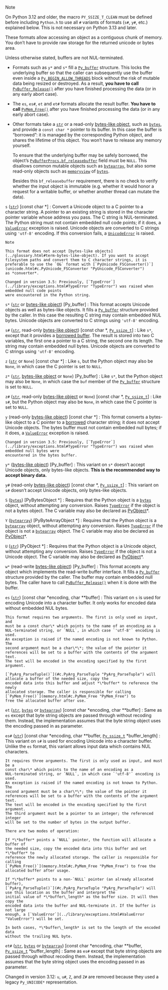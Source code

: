 Note

On Python 3.12 and older, the macro `PY_SSIZE_T_CLEAN` must be
defined before including `Python.h` to use all `#` variants of
formats (`s#`, `y#`, etc.) explained below.
This is not necessary on Python 3.13 and later.

These formats allow accessing an object as a contiguous chunk of memory.
You don’t have to provide raw storage for the returned unicode or bytes
area.

Unless otherwise stated, buffers are not NUL-terminated.

* Formats such as `y*` and `s*` fill a [`Py_buffer`](buffer.html#c.Py_buffer "Py_buffer") structure.
  This locks the underlying buffer so that the caller can subsequently use
  the buffer even inside a [`Py_BEGIN_ALLOW_THREADS`](init.html#c.Py_BEGIN_ALLOW_THREADS "Py_BEGIN_ALLOW_THREADS")
  block without the risk of mutable data being resized or destroyed.
  As a result, **you have to call** [`PyBuffer_Release()`](buffer.html#c.PyBuffer_Release "PyBuffer_Release") after you have
  finished processing the data (or in any early abort case).
* The `es`, `es#`, `et` and `et#` formats allocate the result buffer.
  **You have to call** [`PyMem_Free()`](memory.html#c.PyMem_Free "PyMem_Free") after you have finished
  processing the data (or in any early abort case).
* Other formats take a [`str`](../library/stdtypes.html#str "str") or a read-only [bytes-like object](../glossary.html#term-bytes-like-object),
  such as [`bytes`](../library/stdtypes.html#bytes "bytes"), and provide a `const char *` pointer to
  its buffer.
  In this case the buffer is “borrowed”: it is managed by the corresponding
  Python object, and shares the lifetime of this object.
  You won’t have to release any memory yourself.

  To ensure that the underlying buffer may be safely borrowed, the object’s
  [`PyBufferProcs.bf_releasebuffer`](typeobj.html#c.PyBufferProcs.bf_releasebuffer "PyBufferProcs.bf_releasebuffer") field must be `NULL`.
  This disallows common mutable objects such as [`bytearray`](../library/stdtypes.html#bytearray "bytearray"),
  but also some read-only objects such as [`memoryview`](../library/stdtypes.html#memoryview "memoryview") of
  [`bytes`](../library/stdtypes.html#bytes "bytes").

  Besides this `bf_releasebuffer` requirement, there is no check to verify
  whether the input object is immutable (e.g. whether it would honor a request
  for a writable buffer, or whether another thread can mutate the data).

`s` ([`str`](../library/stdtypes.html#str "str")) [const char \*]
:   Convert a Unicode object to a C pointer to a character string.
    A pointer to an existing string is stored in the character pointer
    variable whose address you pass. The C string is NUL-terminated.
    The Python string must not contain embedded null code points; if it does,
    a [`ValueError`](../library/exceptions.html#ValueError "ValueError") exception is raised. Unicode objects are converted
    to C strings using `'utf-8'` encoding. If this conversion fails, a
    [`UnicodeError`](../library/exceptions.html#UnicodeError "UnicodeError") is raised.

    Note

    This format does not accept [bytes-like objects](../glossary.html#term-bytes-like-object). If you want to accept
    filesystem paths and convert them to C character strings, it is
    preferable to use the `O&` format with [`PyUnicode_FSConverter()`](unicode.html#c.PyUnicode_FSConverter "PyUnicode_FSConverter")
    as *converter*.

    Changed in version 3.5: Previously, [`TypeError`](../library/exceptions.html#TypeError "TypeError") was raised when embedded null code points
    were encountered in the Python string.

`s*` ([`str`](../library/stdtypes.html#str "str") or [bytes-like object](../glossary.html#term-bytes-like-object)) [Py\_buffer]
:   This format accepts Unicode objects as well as bytes-like objects.
    It fills a [`Py_buffer`](buffer.html#c.Py_buffer "Py_buffer") structure provided by the caller.
    In this case the resulting C string may contain embedded NUL bytes.
    Unicode objects are converted to C strings using `'utf-8'` encoding.

`s#` ([`str`](../library/stdtypes.html#str "str"), read-only [bytes-like object](../glossary.html#term-bytes-like-object)) [const char \*, [`Py_ssize_t`](intro.html#c.Py_ssize_t "Py_ssize_t")]
:   Like `s*`, except that it provides a [borrowed buffer](#c-arg-borrowed-buffer).
    The result is stored into two C variables,
    the first one a pointer to a C string, the second one its length.
    The string may contain embedded null bytes. Unicode objects are converted
    to C strings using `'utf-8'` encoding.

`z` ([`str`](../library/stdtypes.html#str "str") or `None`) [const char \*]
:   Like `s`, but the Python object may also be `None`, in which case the C
    pointer is set to `NULL`.

`z*` ([`str`](../library/stdtypes.html#str "str"), [bytes-like object](../glossary.html#term-bytes-like-object) or `None`) [Py\_buffer]
:   Like `s*`, but the Python object may also be `None`, in which case the
    `buf` member of the [`Py_buffer`](buffer.html#c.Py_buffer "Py_buffer") structure is set to `NULL`.

`z#` ([`str`](../library/stdtypes.html#str "str"), read-only [bytes-like object](../glossary.html#term-bytes-like-object) or `None`) [const char \*, [`Py_ssize_t`](intro.html#c.Py_ssize_t "Py_ssize_t")]
:   Like `s#`, but the Python object may also be `None`, in which case the C
    pointer is set to `NULL`.

`y` (read-only [bytes-like object](../glossary.html#term-bytes-like-object)) [const char \*]
:   This format converts a bytes-like object to a C pointer to a
    [borrowed](#c-arg-borrowed-buffer) character string;
    it does not accept Unicode objects. The bytes buffer must not
    contain embedded null bytes; if it does, a [`ValueError`](../library/exceptions.html#ValueError "ValueError")
    exception is raised.

    Changed in version 3.5: Previously, [`TypeError`](../library/exceptions.html#TypeError "TypeError") was raised when embedded null bytes were
    encountered in the bytes buffer.

`y*` ([bytes-like object](../glossary.html#term-bytes-like-object)) [Py\_buffer]
:   This variant on `s*` doesn’t accept Unicode objects, only
    bytes-like objects. **This is the recommended way to accept
    binary data.**

`y#` (read-only [bytes-like object](../glossary.html#term-bytes-like-object)) [const char \*, [`Py_ssize_t`](intro.html#c.Py_ssize_t "Py_ssize_t")]
:   This variant on `s#` doesn’t accept Unicode objects, only bytes-like
    objects.

`S` ([`bytes`](../library/stdtypes.html#bytes "bytes")) [PyBytesObject \*]
:   Requires that the Python object is a [`bytes`](../library/stdtypes.html#bytes "bytes") object, without
    attempting any conversion. Raises [`TypeError`](../library/exceptions.html#TypeError "TypeError") if the object is not
    a bytes object. The C variable may also be declared as [PyObject](structures.html#c.PyObject "PyObject")\*.

`Y` ([`bytearray`](../library/stdtypes.html#bytearray "bytearray")) [PyByteArrayObject \*]
:   Requires that the Python object is a [`bytearray`](../library/stdtypes.html#bytearray "bytearray") object, without
    attempting any conversion. Raises [`TypeError`](../library/exceptions.html#TypeError "TypeError") if the object is not
    a [`bytearray`](../library/stdtypes.html#bytearray "bytearray") object. The C variable may also be declared as [PyObject](structures.html#c.PyObject "PyObject")\*.

`U` ([`str`](../library/stdtypes.html#str "str")) [PyObject \*]
:   Requires that the Python object is a Unicode object, without attempting
    any conversion. Raises [`TypeError`](../library/exceptions.html#TypeError "TypeError") if the object is not a Unicode
    object. The C variable may also be declared as [PyObject](structures.html#c.PyObject "PyObject")\*.

`w*` (read-write [bytes-like object](../glossary.html#term-bytes-like-object)) [Py\_buffer]
:   This format accepts any object which implements the read-write buffer
    interface. It fills a [`Py_buffer`](buffer.html#c.Py_buffer "Py_buffer") structure provided by the caller.
    The buffer may contain embedded null bytes. The caller have to call
    [`PyBuffer_Release()`](buffer.html#c.PyBuffer_Release "PyBuffer_Release") when it is done with the buffer.

`es` ([`str`](../library/stdtypes.html#str "str")) [const char \*encoding, char \*\*buffer]
:   This variant on `s` is used for encoding Unicode into a character buffer.
    It only works for encoded data without embedded NUL bytes.

    This format requires two arguments. The first is only used as input, and
    must be a const char\* which points to the name of an encoding as a
    NUL-terminated string, or `NULL`, in which case `'utf-8'` encoding is used.
    An exception is raised if the named encoding is not known to Python. The
    second argument must be a char\*\*; the value of the pointer it
    references will be set to a buffer with the contents of the argument text.
    The text will be encoded in the encoding specified by the first argument.

    [`PyArg_ParseTuple()`](#c.PyArg_ParseTuple "PyArg_ParseTuple") will allocate a buffer of the needed size, copy the
    encoded data into this buffer and adjust *\*buffer* to reference the newly
    allocated storage. The caller is responsible for calling [`PyMem_Free()`](memory.html#c.PyMem_Free "PyMem_Free") to
    free the allocated buffer after use.

`et` ([`str`](../library/stdtypes.html#str "str"), [`bytes`](../library/stdtypes.html#bytes "bytes") or [`bytearray`](../library/stdtypes.html#bytearray "bytearray")) [const char \*encoding, char \*\*buffer]
:   Same as `es` except that byte string objects are passed through without
    recoding them. Instead, the implementation assumes that the byte string object uses
    the encoding passed in as parameter.

`es#` ([`str`](../library/stdtypes.html#str "str")) [const char \*encoding, char \*\*buffer, [`Py_ssize_t`](intro.html#c.Py_ssize_t "Py_ssize_t") \*buffer\_length]
:   This variant on `s#` is used for encoding Unicode into a character buffer.
    Unlike the `es` format, this variant allows input data which contains NUL
    characters.

    It requires three arguments. The first is only used as input, and must be a
    const char\* which points to the name of an encoding as a
    NUL-terminated string, or `NULL`, in which case `'utf-8'` encoding is used.
    An exception is raised if the named encoding is not known to Python. The
    second argument must be a char\*\*; the value of the pointer it
    references will be set to a buffer with the contents of the argument text.
    The text will be encoded in the encoding specified by the first argument.
    The third argument must be a pointer to an integer; the referenced integer
    will be set to the number of bytes in the output buffer.

    There are two modes of operation:

    If *\*buffer* points a `NULL` pointer, the function will allocate a buffer of
    the needed size, copy the encoded data into this buffer and set *\*buffer* to
    reference the newly allocated storage. The caller is responsible for calling
    [`PyMem_Free()`](memory.html#c.PyMem_Free "PyMem_Free") to free the allocated buffer after usage.

    If *\*buffer* points to a non-`NULL` pointer (an already allocated buffer),
    [`PyArg_ParseTuple()`](#c.PyArg_ParseTuple "PyArg_ParseTuple") will use this location as the buffer and interpret the
    initial value of *\*buffer\_length* as the buffer size. It will then copy the
    encoded data into the buffer and NUL-terminate it. If the buffer is not large
    enough, a [`ValueError`](../library/exceptions.html#ValueError "ValueError") will be set.

    In both cases, *\*buffer\_length* is set to the length of the encoded data
    without the trailing NUL byte.

`et#` ([`str`](../library/stdtypes.html#str "str"), [`bytes`](../library/stdtypes.html#bytes "bytes") or [`bytearray`](../library/stdtypes.html#bytearray "bytearray")) [const char \*encoding, char \*\*buffer, [`Py_ssize_t`](intro.html#c.Py_ssize_t "Py_ssize_t") \*buffer\_length]
:   Same as `es#` except that byte string objects are passed through without recoding
    them. Instead, the implementation assumes that the byte string object uses the
    encoding passed in as parameter.

Changed in version 3.12: `u`, `u#`, `Z`, and `Z#` are removed because they used a legacy
`Py_UNICODE*` representation.